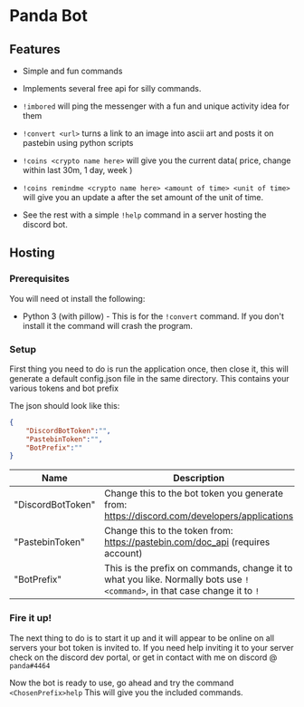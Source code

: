 
# Panda Bot

## Features
- Simple and fun commands

- Implements several free api for silly commands.

- `!imbored` will ping the messenger with a fun and unique activity idea for them

- `!convert <url>` turns a link to an image into ascii art and posts it on pastebin using python scripts

- `!coins <crypto name here>` will give you the current data( price, change within last 30m, 1 day, week )

- `!coins remindme <crypto name here> <amount of time> <unit of time>` will give you an update a after the set amount of the unit of time.

- See the rest with a simple `!help` command in a server hosting the discord bot.

## Hosting
### Prerequisites
You will need ot install the following:
- Python 3 (with pillow) - This is for the `!convert` command. If you don't install it the command will crash the program.

### Setup
First thing you need to do is run the application once, then close it, this will generate a default config.json file in the same directory. This contains your various tokens and bot prefix

The json should look like this:
```json
{
    "DiscordBotToken":"",
    "PastebinToken":"",
    "BotPrefix":""
}
```

| Name | Description |
|-|-|
| "DiscordBotToken" | Change this to the bot token you generate from: https://discord.com/developers/applications |
| "PastebinToken" | Change this to the token from: https://pastebin.com/doc_api (requires account)|
| "BotPrefix" | This is the prefix on commands, change it to what you like. Normally bots use `!<command>`, in that case change it to `!` |

### Fire it up!
The next thing to do is to start it up and it will appear to be online on all servers your bot token is invited to. If you need help inviting it to your server check on the discord dev portal, or get in contact with me on discord @ `panda#4464`

Now the bot is ready to use, go ahead and try the command `<ChosenPrefix>help`
This will give you the included commands. 